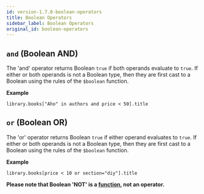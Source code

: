 ```yaml
---
id: version-1.7.0-boolean-operators
title: Boolean Operators
sidebar_label: Boolean Operators
original_id: boolean-operators
---
```


## `and` (Boolean AND)

The 'and' operator returns Boolean `true` if both operands evaluate to `true`.  If either or both operands is not a Boolean type, then they are first cast to a Boolean using the rules of the `$boolean` function.

__Example__

`library.books["Aho" in authors and price < 50].title`

## `or` (Boolean OR)

The 'or' operator returns Boolean `true` if either operand evaluates to `true`.  If either or both operands is not a Boolean type, then they are first cast to a Boolean using the rules of the `$boolean` function.

__Example__

`library.books[price < 10 or section="diy"].title`

__Please note that Boolean 'NOT' is a [function](boolean-functions#not), not an operator.__